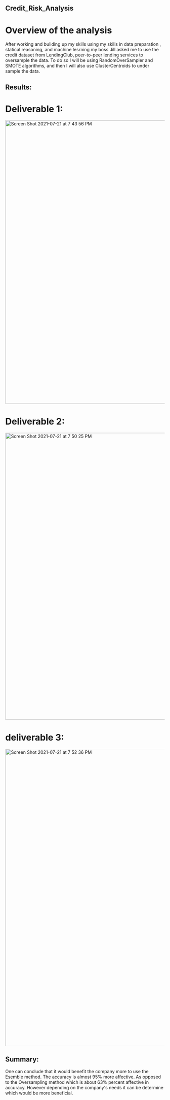## Credit_Risk_Analysis
# Overview of the analysis
After working and buliding up my skills using my skills in data preparation , statical reasoning, and machine lesrning my boss Jill asked me to use the credit dataset from LendingClub, peer-to-peer lending services to oversample the data. To do so I will be using RandomOverSampler and SMOTE algorithms, and then I will also use ClusterCentroids to under sample the data.

## Results:
# Deliverable 1:

<img width="893" alt="Screen Shot 2021-07-21 at 7 43 56 PM" src="https://user-images.githubusercontent.com/79114781/126573496-3e2be6ec-326d-49b1-b936-ab652b18ac7c.png">

# Deliverable 2:

<img width="904" alt="Screen Shot 2021-07-21 at 7 50 25 PM" src="https://user-images.githubusercontent.com/79114781/126573731-211238f9-a8d5-480b-9400-1280b597865f.png">

# deliverable 3:

<img width="937" alt="Screen Shot 2021-07-21 at 7 52 36 PM" src="https://user-images.githubusercontent.com/79114781/126573868-bd2d470d-53bf-4fca-9bce-6fd08808afdb.png">

## Summary:
One can conclude that it would benefit the company more to use the Esemble method. The accuracy is almost 95% more affective. As opposed to the Oversampling method which is about 63% percent affective in accuracy. However depending on the company's needs it can be determine which would be more beneficial. 
